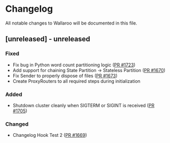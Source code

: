 # Changelog

All notable changes to Wallaroo will be documented in this file.

## [unreleased] - unreleased

### Fixed

- Fix bug in Python word count partitioning logic ([PR #1723](https://github.com/wallaroolabs/wallaroo/pull/1723))
- Add support for chaining State Partition -> Stateless Partition ([PR #1670](https://github.com/wallaroolabs/wallaroo/pull/1670))
- Fix Sender to properly dispose of files ([PR #1673](https://github.com/wallaroolabs/wallaroo/pull/1673))
- Create ProxyRouters to all required steps during initialization

### Added

- Shutdown cluster cleanly when SIGTERM or SIGINT is received ([PR #1705](https://github.com/wallaroolabs/wallaroo/pull/1705))
### Changed

- Changelog Hook Test 2 ([PR #1669](https://github.com/wallaroolabs/wallaroo/pull/1669))
